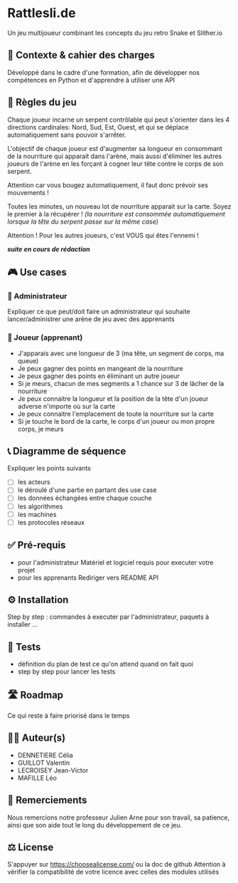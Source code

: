 # Rattlesli.de
Un jeu multijoueur combinant les concepts du jeu retro Snake et Slither.io

## 🎯 Contexte & cahier des charges
Développé dans le cadre d'une formation, afin de développer nos compétences en Python et d'apprendre à utiliser une API

## 🎲 Règles du jeu
Chaque joueur incarne un serpent contrôlable qui peut s'orienter dans les 4 directions cardinales: Nord, Sud, Est, Ouest, et qui se déplace automatiquement sans pouvoir s'arrêter.

L'objectif de chaque joueur est d'augmenter sa longueur en consommant de la nourriture qui apparait dans l'arène, mais aussi d'éliminer les autres joueurs de l'arène en les forçant à cogner leur tête contre le corps de son serpent.

Attention car vous bougez automatiquement, il faut donc prévoir ses mouvements ! 

Toutes les minutes, un nouveau lot de nourriture apparait sur la carte. Soyez le premier à la récupérer !
*(la nourriture est consommée automatiquement lorsque la tête du serpent passe sur la même case)*

Attention ! Pour les autres joueurs, c'est VOUS qui êtes l'ennemi !


**_suite en cours de rédaction_**
## 🎮 Use cases
### 🐉 Administrateur
Expliquer ce que peut/doit faire un administrateur qui souhaite lancer/administrer une arène de jeu avec des apprenants 

### 🐍 Joueur (apprenant)
- J'apparais avec une longueur de 3 (ma tête, un segment de corps, ma queue)
- Je peux gagner des points en mangeant de la nourriture
- Je peux gagner des points en éliminant un autre joueur
- Si je meurs, chacun de mes segments a 1 chance sur 3 de lâcher de la nourriture
- Je peux connaitre la longueur et la position de la tête d'un joueur adverse n'importe où sur la carte
- Je peux connaitre l'emplacement de toute la nourriture sur la carte
- Si je touche le bord de la carte, le corps d'un joueur ou mon propre corps, je meurs

## 📞 Diagramme de séquence
Expliquer les points suivants
- [ ] les acteurs
- [ ] le déroulé d'une partie en partant des use case
- [ ] les données échangées entre chaque couche
- [ ] les algorithmes
- [ ] les machines
- [ ] les protocoles réseaux

## ✅ Pré-requis 
- pour l'administrateur
Matériel et logiciel requis pour executer votre projet
- pour les apprenants 
Rediriger vers README API

## ⚙️ Installation
Step by step : commandes à executer par l'administrateur, paquets à installer ...

## 🧪 Tests
- définition du plan de test ce qu'on attend quand on fait quoi 
- step by step pour lancer les tests

## 🛣️ Roadmap
Ce qui reste à faire priorisé dans le temps

## 🧑‍💻 Auteur(s)
- DENNETIERE Célia
- GUILLOT Valentin
- LECROISEY Jean-Victor
- MAFILLE Léo

## 🙏 Remerciements
Nous remercions notre professeur Julien Arne pour son travail, sa patience, ainsi que son aide tout le long du développement de ce jeu.

## ⚖️ License
S'appuyer sur https://choosealicense.com/ ou la doc de github
Attention à vérifier la compatibilité de votre licence avec celles des modules utilisés
